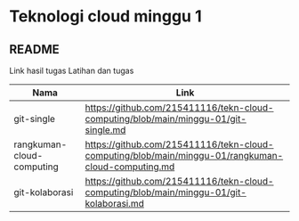 # Teknologi cloud minggu 1

## README

Link hasil tugas Latihan dan tugas

| Nama | Link |
| ------ | ------ |
| git-single | https://github.com/215411116/tekn-cloud-computing/blob/main/minggu-01/git-single.md |
| rangkuman-cloud-computing | https://github.com/215411116/tekn-cloud-computing/blob/main/minggu-01/rangkuman-cloud-computing.md |
| git-kolaborasi | https://github.com/215411116/tekn-cloud-computing/blob/main/minggu-01/git-kolaborasi.md |

